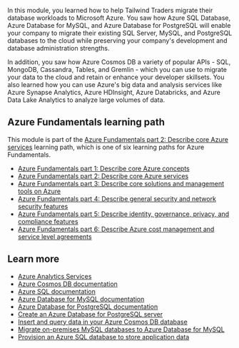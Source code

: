 In this module, you learned how to help Tailwind Traders migrate their database workloads to Microsoft Azure. You saw how Azure SQL Database, Azure Database for MySQL, and Azure Database for PostgreSQL will enable your company to migrate their existing SQL Server, MySQL, and PostgreSQL databases to the cloud while preserving your company's development and database administration strengths.

In addition, you saw how Azure Cosmos DB a variety of popular APIs - SQL, MongoDB, Cassandra, Tables, and Gremlin - which you can use to migrate your data to the cloud and retain or enhance your developer skillsets. You also learned how you can use Azure's big data and analysis services like Azure Synapse Analytics, Azure HDInsight, Azure Databricks, and Azure Data Lake Analytics to analyze large volumes of data.

## Azure Fundamentals learning path

This module is part of the [Azure Fundamentals part 2: Describe core Azure services](/learn/paths/az-900-describe-core-azure-services/) learning path, which is one of six learning paths for Azure Fundamentals.

- [Azure Fundamentals part 1: Describe core Azure concepts](/learn/paths/az-900-describe-cloud-concepts/)
- [Azure Fundamentals part 2: Describe core Azure services](/learn/paths/az-900-describe-core-azure-services/)
- [Azure Fundamentals part 3: Describe core solutions and management tools on Azure](/learn/paths/)
- [Azure Fundamentals part 4: Describe general security and network security features](/learn/paths/)
- [Azure Fundamentals part 5: Describe identity, governance, privacy, and compliance features](/learn/paths/)
- [Azure Fundamentals part 6: Describe Azure cost management and service level agreements](/learn/paths/)

## Learn more

- [Azure Analytics Services](https://azure.microsoft.com/product-categories/analytics/?azure-portal=true)
- [Azure Cosmos DB documentation](https://docs.microsoft.com/azure/cosmos-db/?azure-portal=true)
- [Azure SQL documentation](https://docs.microsoft.com/azure/sql-database/?azure-portal=true)
- [Azure Database for MySQL documentation](https://docs.microsoft.com/azure/mysql/?azure-portal=true)
- [Azure Database for PostgreSQL documentation](https://docs.microsoft.com/azure/postgresql/?azure-portal=true)
- [Create an Azure Database for PostgreSQL server](https://docs.microsoft.com/learn/modules/create-azure-db-for-postgresql-server/?azure-portal=true)
- [Insert and query data in your Azure Cosmos DB database](https://docs.microsoft.com/learn/modules/access-data-with-cosmos-db-and-sql-api/?azure-portal=true)
- [Migrate on-premises MySQL databases to Azure Database for MySQL](https://docs.microsoft.com/learn/modules/migrate-on-premises-mysql-databases/?azure-portal=true)
- [Provision an Azure SQL database to store application data](https://docs.microsoft.com/learn/modules/provision-azure-sql-db/?azure-portal=true)

